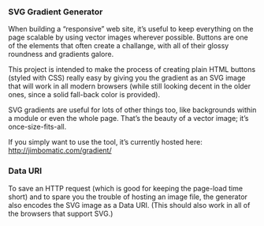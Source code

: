 
### SVG Gradient Generator

When building a “responsive” web site, it’s useful to keep everything on the
page scalable by using vector images wherever possible. Buttons are one of the
elements that often create a challange, with all of their glossy roundness and
gradients galore.

This project is intended to make the process of creating plain HTML buttons
(styled with CSS) really easy by giving you the gradient as an SVG image that
will work in all modern browsers (while still looking decent in the older
ones, since a solid fall-back color is provided).

SVG gradients are useful for lots of other things too, like backgrounds within
a module or even the whole page. That’s the beauty of a vector image; it’s
once-size-fits-all.

If you simply want to use the tool, it’s currently hosted here:
http://jimbomatic.com/gradient/

### Data URI

To save an HTTP request (which is good for keeping the page-load time short)
and to spare you the trouble of hosting an image file, the generator also
encodes the SVG image as a Data URI. (This should also work in all of the
browsers that support SVG.)
